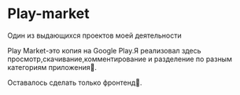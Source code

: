 # Play-market
Один из выдающихся проектов моей деятельности 

Play Market-это копия на Google Play.Я реализовал 
здесь просмотр,скачивание,комментирование и разделение по разным категориям приложения🎁.

Оставалось сделать только фронтенд🎉.


